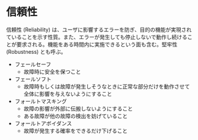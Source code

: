 # 信頼性

信頼性 (Reliability) は、ユーザに影響するエラーを防ぎ、目的の機能が実現されていることを示す性質。また、エラーが発生しても停止しないで動作し続けることが要求される。機能をある時間内に実施できるという面も含む。堅牢性 (Robustness) とも呼ぶ。

- フェールセーフ
    - 故障時に安全を保つこと
- フェールソフト
    - 故障時もしくは故障が発生しそうなときに正常な部分だけを動作させて全体に影響を与えないようにすること
- フォールトマスキング
    - 故障の影響が外部に伝搬しないようにすること
    - ある故障が他の故障の検出を妨げていること
- フォールトアボイダンス
    - 故障が発生する確率をできるだけ下げること
